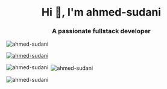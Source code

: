 <h1 align="center">Hi 👋, I'm ahmed-sudani</h1>
<h3 align="center">A passionate fullstack developer</h3>

<p align="left"> <img src="https://komarev.com/ghpvc/?username=ahmed-sudani&label=Profile%20views&color=0e75b6&style=flat" alt="ahmed-sudani" /> </p>

<p align="left"> <a href="https://github.com/ryo-ma/github-profile-trophy"><img src="https://github-profile-trophy.vercel.app/?username=ahmed-sudani" alt="ahmed-sudani" /></a> </p>

<p align="left">
</p>

<p><img align="left" src="https://github-readme-stats.vercel.app/api/top-langs?username=ahmed-sudani&show_icons=true&locale=en&layout=compact" alt="ahmed-sudani" /></p>

<p>&nbsp;<img align="center" src="https://github-readme-stats.vercel.app/api?username=ahmed-sudani&show_icons=true&locale=en" alt="ahmed-sudani" /></p>

<p><img align="center" src="https://github-readme-streak-stats.herokuapp.com/?user=ahmed-sudani&" alt="ahmed-sudani" /></p>
